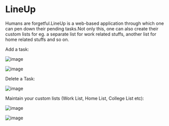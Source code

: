 # LineUp
Humans are forgetful.LineUp is a web-based application through which one can pen down their pending tasks.Not only this, one can also create their custom lists for eg. a separate list for work related stuffs, another list for home related stuffs and so on.


Add a task:




![image](https://github.com/KritiDwivedi/LineUp/assets/99080306/2f4fd383-4d1a-4fa2-acca-7e6ea11a0a6f)






![image](https://github.com/KritiDwivedi/LineUp/assets/99080306/120bf216-8936-4290-bd1d-1ab83fd679b3)



Delete a Task:






![image](https://github.com/KritiDwivedi/LineUp/assets/99080306/38c55f12-ecd6-417e-a536-0c30a6fabe41)




Maintain your custom lists  (Work List, Home List, College List etc):



![image](https://github.com/KritiDwivedi/LineUp/assets/99080306/59af9fbe-bed4-4b02-af07-7d3cc3402532)






![image](https://github.com/KritiDwivedi/LineUp/assets/99080306/672e256c-9ad0-48c7-a70e-f504b31f07ab)










